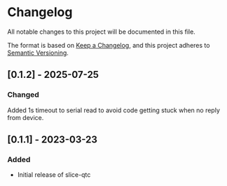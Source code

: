 # Changelog

All notable changes to this project will be documented in this file.

The format is based on [Keep a Changelog](https://keepachangelog.com/en/1.0.0/), and this project adheres
to [Semantic Versioning](https://semver.org/spec/v2.0.0.html).

## [0.1.2] - 2025-07-25

### Changed
Added 1s timeout to serial read to avoid code getting stuck when no reply from device.

## [0.1.1] - 2023-03-23

### Added

- Initial release of slice-qtc

